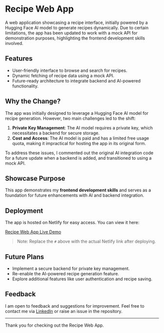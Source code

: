 # Recipe Web App

A web application showcasing a recipe interface, initially powered by a Hugging Face AI model to generate recipes dynamically. Due to certain limitations, the app has been updated to work with a mock API for demonstration purposes, highlighting the frontend development skills involved.

## Features

- User-friendly interface to browse and search for recipes.
- Dynamic fetching of recipe data using a mock API.
- Future-ready architecture to integrate backend and AI-powered functionality.

## Why the Change?

The app was initially designed to leverage a Hugging Face AI model for recipe generation. However, two main challenges led to the shift:

1. **Private Key Management**: The AI model requires a private key, which necessitates a backend for secure storage.
2. **Cost and Access**: The AI model is paid and has a limited free usage quota, making it impractical for hosting the app in its original form.

To address these issues, I commented out the original AI integration code for a future update when a backend is added, and transitioned to using a mock API.

## Showcase Purpose

This app demonstrates my **frontend development skills** and serves as a foundation for future enhancements with AI and backend integration.

## Deployment

The app is hosted on Netlify for easy access. You can view it here:

[Recipe Web App Live Demo](#)

> Note: Replace the `#` above with the actual Netlify link after deploying.

## Future Plans

- Implement a secure backend for private key management.
- Re-enable the AI-powered recipe generation feature.
- Explore additional features like user authentication and recipe saving.


## Feedback

I am open to feedback and suggestions for improvement. Feel free to contact me via [LinkedIn](https://www.linkedin.com/in/nadjibmouhoun) or raise an issue in the repository.

---

Thank you for checking out the Recipe Web App.
